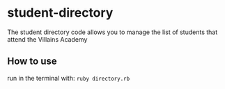 # student-directory

The student directory code allows you to manage the list of students that attend the Villains Academy

## How to use
run in the terminal with: ```ruby directory.rb```